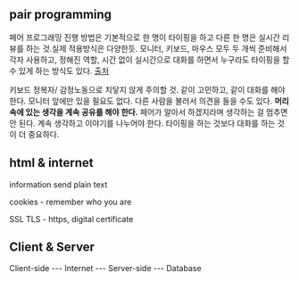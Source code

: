 ## pair programming

페어 프로그래밍 진행 방법은 기본적으로 한 명이 타이핑을 하고 다른 한 명은 실시간 리뷰를 하는 것.실제 적용방식은 다양한듯. 모니터, 키보드, 마우스 모두 두 개씩 준비해서 각자 사용하고, 정해진 역할, 시간 없이 실시간으로 대화를 하면서 누구라도 타이핑을 할 수 있게 하는 방식도 있다. [출처](https://kihoonkim.github.io/2018/01/01/Agile/pair-programming/) 

키보드 정복자/ 감정노동으로 치닿지 않게 주의할 것. 같이 고민하고, 같이 대화를 해야 한다. 모니터 앞에만 있을 필요도 없다. 다른 사람을 불러서 의견을 들을 수도 있다. **머리 속에 있는 생각을 계속 공유를 해야 한다.** 페어가 알아서 하겠지라며 생각하는 걸 멈추면 안 된다. 계속 생각하고 이야기를 나누어야 한다. 타이핑을 하는 것보다 대화를 하는 것이 더 중요하다.

## html & internet

information send plain text

cookies - remember who you are

SSL TLS - https, digital certificate 



## Client & Server 

Client-side --- Internet --- Server-side --- Database